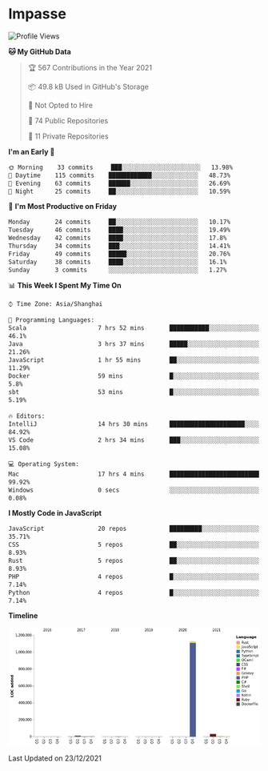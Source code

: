 # Impasse

<!--START_SECTION:waka-->
![Profile Views](http://img.shields.io/badge/Profile%20Views-13-blue)

**🐱 My GitHub Data** 

> 🏆 567 Contributions in the Year 2021
 > 
> 📦 49.8 kB Used in GitHub's Storage 
 > 
> 🚫 Not Opted to Hire
 > 
> 📜 74 Public Repositories 
 > 
> 🔑 11 Private Repositories  
 > 
**I'm an Early 🐤** 

```text
🌞 Morning    33 commits     ███░░░░░░░░░░░░░░░░░░░░░░   13.98% 
🌆 Daytime    115 commits    ████████████░░░░░░░░░░░░░   48.73% 
🌃 Evening    63 commits     ██████░░░░░░░░░░░░░░░░░░░   26.69% 
🌙 Night      25 commits     ██░░░░░░░░░░░░░░░░░░░░░░░   10.59%

```
📅 **I'm Most Productive on Friday** 

```text
Monday       24 commits     ██░░░░░░░░░░░░░░░░░░░░░░░   10.17% 
Tuesday      46 commits     ████░░░░░░░░░░░░░░░░░░░░░   19.49% 
Wednesday    42 commits     ████░░░░░░░░░░░░░░░░░░░░░   17.8% 
Thursday     34 commits     ███░░░░░░░░░░░░░░░░░░░░░░   14.41% 
Friday       49 commits     █████░░░░░░░░░░░░░░░░░░░░   20.76% 
Saturday     38 commits     ████░░░░░░░░░░░░░░░░░░░░░   16.1% 
Sunday       3 commits      ░░░░░░░░░░░░░░░░░░░░░░░░░   1.27%

```


📊 **This Week I Spent My Time On** 

```text
⌚︎ Time Zone: Asia/Shanghai

💬 Programming Languages: 
Scala                    7 hrs 52 mins       ███████████░░░░░░░░░░░░░░   46.1% 
Java                     3 hrs 37 mins       █████░░░░░░░░░░░░░░░░░░░░   21.26% 
JavaScript               1 hr 55 mins        ██░░░░░░░░░░░░░░░░░░░░░░░   11.29% 
Docker                   59 mins             █░░░░░░░░░░░░░░░░░░░░░░░░   5.8% 
sbt                      53 mins             █░░░░░░░░░░░░░░░░░░░░░░░░   5.19%

🔥 Editors: 
IntelliJ                 14 hrs 30 mins      █████████████████████░░░░   84.92% 
VS Code                  2 hrs 34 mins       ███░░░░░░░░░░░░░░░░░░░░░░   15.08%

💻 Operating System: 
Mac                      17 hrs 4 mins       █████████████████████████   99.92% 
Windows                  0 secs              ░░░░░░░░░░░░░░░░░░░░░░░░░   0.08%

```

**I Mostly Code in JavaScript** 

```text
JavaScript               20 repos            █████████░░░░░░░░░░░░░░░░   35.71% 
CSS                      5 repos             ██░░░░░░░░░░░░░░░░░░░░░░░   8.93% 
Rust                     5 repos             ██░░░░░░░░░░░░░░░░░░░░░░░   8.93% 
PHP                      4 repos             █░░░░░░░░░░░░░░░░░░░░░░░░   7.14% 
Python                   4 repos             █░░░░░░░░░░░░░░░░░░░░░░░░   7.14%

```


**Timeline**

![Chart not found](https://raw.githubusercontent.com/impasse/impasse/master/charts/bar_graph.png) 


 Last Updated on 23/12/2021
<!--END_SECTION:waka-->
